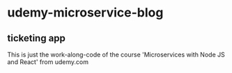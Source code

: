 # udemy-microservice-blog

## ticketing app

This is just the work-along-code of the course 'Microservices with Node JS and React' from udemy.com
